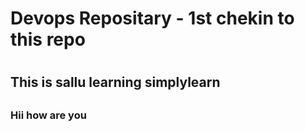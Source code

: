 <h1>Devops Repositary - 1st chekin to this repo<h1>
<h2>This is sallu learning simplylearn<h2>
<h3>Hii how are you<h3>
